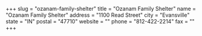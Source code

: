+++
slug = "ozanam-family-shelter"
title = "Ozanam Family Shelter"
name = "Ozanam Family Shelter"
address = "1100 Read Street"
city = "Evansville"
state = "IN"
postal = "47710"
website = ""
phone = "812-422-2214"
fax = ""
+++
